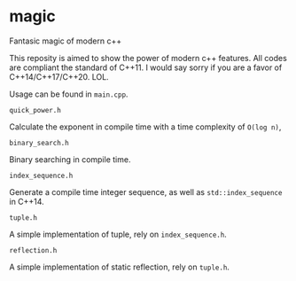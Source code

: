 # magic
Fantasic magic of modern c++

This reposity is aimed to show the power of modern c++ features. All codes are compliant the standard of C++11. I would say sorry if you are a favor of C++14/C++17/C++20. LOL.

Usage can be found in `main.cpp`.

`quick_power.h`

Calculate the exponent in compile time with a time complexity of `O(log n)`,

`binary_search.h`

Binary searching in compile time.

`index_sequence.h`

Generate a compile time integer sequence, as well as `std::index_sequence` in C++14.

`tuple.h`

A simple implementation of tuple, rely on `index_sequence.h`.

`reflection.h`

A simple implementation of static reflection, rely on `tuple.h`.
